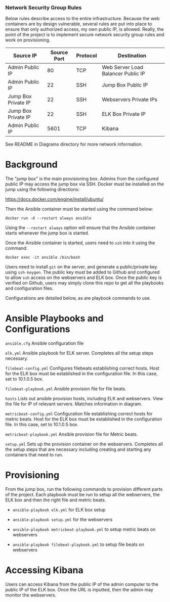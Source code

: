 ### Network Security Group Rules

Below rules describe access to the entire infrastructure.  Because the web containers are by design vulnerable, several rules are put into place to ensure that only authorized access, my own public IP, is allowed.  Really, the point of the project is to implement secure network security group rules and work on provisioning.

| Source IP	| Source Port	| Protocol	| Destination	|
|-----------|-------------|-----------|-------------|
| Admin Public IP	| 80	| TCP	| Web Server Load Balancer Public IP |
| Admin Public IP | 22	| SSH | Jump Box Public IP|
| Jump Box Private IP	| 22	| SSH | Webservers Private IPs	|
| Jump Box Private IP	| 22 | SSH	| ELK Box Private IP	|
| Admin Public IP | 5601	| TCP	| Kibana	|

See README in Diagrams directory for more network information.

# Background
The "jump box" is the main provisioning box.  Admins from the configured public IP may access the jump box via SSH.  Docker must be installed on the jump using the following directions:

https://docs.docker.com/engine/install/ubuntu/

Then the Ansible container must be started using the command below:

`docker run -d --restart always ansible`

Using the `--restart always` option will ensure that the Ansible container starts whenever the jump box is started.

Once the Ansible container is started, users need to `ssh` into it using the command:

`docker exec -it ansible /bin/bash`

Users need to install `git` on the server, and generate a public/private key using `ssh-keygen`.  The public key must be added to Github and configured to allow `ssh` access on the webservers and ELK box.  Once the public key is verified on Github, users may simply clone this repo to get all the playbooks and configuration files.

Configurations are detailed below, as are playbook commands to use.

# Ansible Playbooks and Configurations

`ansible.cfg`
Ansible configuration file

`elk.yml`
Ansible playbook for ELK server.  Completes all the setup steps necessary.

`filebeat-config.yml`
Configures filebeats establishing correct hosts.  Host for the ELK box must be established in the configuration file.  In this case, set to 10.1.0.5 box.

`filebeat-playbook.yml`
Ansible provision file for file beats.

`hosts`
Lists out ansible provision hosts, including ELK and webservers.  View the file for IP of relevant servers.  Matches information in diagram.

`metricbeat-config.yml`
Configuration file establishing correct hosts for metric beats.  Host for the ELK box must be established in the configuration file.  In this case, set to 10.1.0.5 box.

`metricbeat-playbook.yml`
Ansible provision file for Metric beats.

`setup.yml`
Sets up the provision container on the  webservers.  Completes all the setup steps that are necessary including creating and starting any containers that need to run.

# Provisioning
From the jump box, run the following commands to provision different parts of the project.  Each playbook must be run to setup all the webservers, the ELK box and then the right file and metric beats.

* `ansible-playbook elk.yml` for ELK box setup

* `ansible-playbook setup.yml` for the webservers

* `ansible-playbook metricbeat-playbook.yml` to setup metric beats on webservers

* `ansible-playbook filebeat-playbook.yml` to setup file beats on webservers

# Accessing Kibana

Users can access Kibana from the public IP of the admin computer to the public IP of the ELK box.  Once the URL is inputted, then the admin may monitor the webservers.
